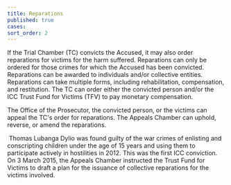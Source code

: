 ```yaml
---
title: Reparations
published: true
cases:
sort_order: 2
---
```



If the Trial Chamber (TC) convicts the Accused, it may also order reparations for victims for the harm suffered. Reparations can only be ordered for those crimes for which the Accused has been convicted. Reparations can be awarded to individuals and/or collective entities.&nbsp; Reparations can take multiple forms, including rehabilitation, compensation, and restitution. The TC can order either the convicted person and/or the ICC Trust Fund for Victims (TFV) to pay monetary compensation.&nbsp;

The Office of the Prosecutor, the convicted person, or the victims can appeal the TC's order for reparations. The Appeals Chamber can uphold, reverse, or amend the reparations.

&nbsp;Thomas Lubanga Dylio was found guilty of the war crimes of enlisting and conscripting children under the age of 15 years and using them to participate actively in hostilities in 2012. This was the first ICC conviction. On 3 March 2015, the Appeals Chamber instructed the Trust Fund for Victims to draft a plan for the issuance of collective reparations for the victims involved.